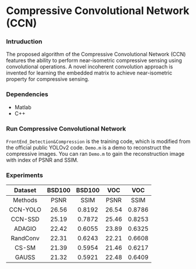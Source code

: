 # Compressive Convolutional Network (CCN)
### Intruduction
The proposed algorithm of the Compressive Convolutional Network (CCN) features the ability to perform near-isometric compressive sensing using convolutional operations.
A novel incoherent convolution approach is invented for learning the embedded matrix to achieve near-isometric property for compressive sensing.

### **Dependencies**
+ Matlab
+ C++

### **Run Compressive Convolutional Network**
`FrontEnd_Detection&Compression` is the training code, which is modified from the official public YOLOv2 code.
`Demo.m` is a demo to reconstruct the compressive images. You can ran `Demo.m` to gain the reconstruction image with index of PSNR and SSIM.

### **Experiments**
Dataset|BSD100|BSD100|VOC|VOC
:---:|:---:|:---:|:---:|:---:
Methods|PSNR|SSIM|PSNR|SSIM
CCN-YOLO|26.56|0.8192|26.54|0.8786
CCN-SSD|25.19|0.7872|25.46|0.8253
ADAGIO|22.42|0.6055|23.89|0.6325
RandConv|22.31|0.6243|22.21|0.6608
CS-SM|21.39|0.5954|21.46|0.6217
GAUSS|21.32|0.5921|22.48|0.6409

